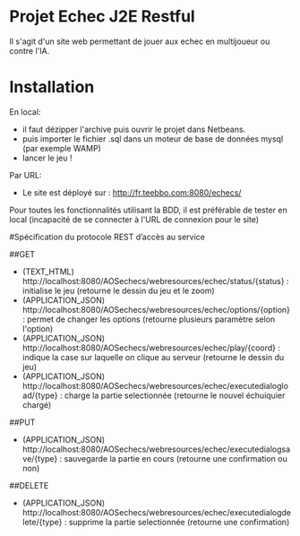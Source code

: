 # Projet Echec J2E Restful
Il s'agit d'un site web permettant de jouer aux echec en multijoueur ou contre l'IA.

# Installation
En local:
- il faut dézipper l'archive puis ouvrir le projet dans Netbeans.
- puis importer le fichier .sql dans un moteur de base de données mysql (par exemple WAMP)
- lancer le jeu !

Par URL:
- Le site est déployé sur : http://fr.teebbo.com:8080/echecs/

Pour toutes les fonctionnalités utilisant la BDD, il est préférable de tester en local (incapacité de se connecter à l'URL de connexion pour le site)

#Spécification du protocole REST d’accès au service

##GET
- (TEXT_HTML) http://localhost:8080/AOSechecs/webresources/echec/status/{status} : initialise le jeu (retourne le dessin du jeu et le zoom)
- (APPLICATION_JSON) http://localhost:8080/AOSechecs/webresources/echec/options/{option} : permet de changer les options (retourne plusieurs paramètre selon l'option)
- (APPLICATION_JSON) http://localhost:8080/AOSechecs/webresources/echec/play/{coord} : indique la case sur laquelle on clique au serveur (retourne le dessin du jeu)
- (APPLICATION_JSON) http://localhost:8080/AOSechecs/webresources/echec/executedialogload/{type} : charge la partie selectionnée (retourne le nouvel échuiquier chargé) 

##PUT
- (APPLICATION_JSON) http://localhost:8080/AOSechecs/webresources/echec/executedialogsave/{type} : sauvegarde la partie en cours (retourne une confirmation ou non)

##DELETE 
- (APPLICATION_JSON) http://localhost:8080/AOSechecs/webresources/echec/executedialogdelete/{type} : supprime la partie selectionnée (retourne une confirmation)
